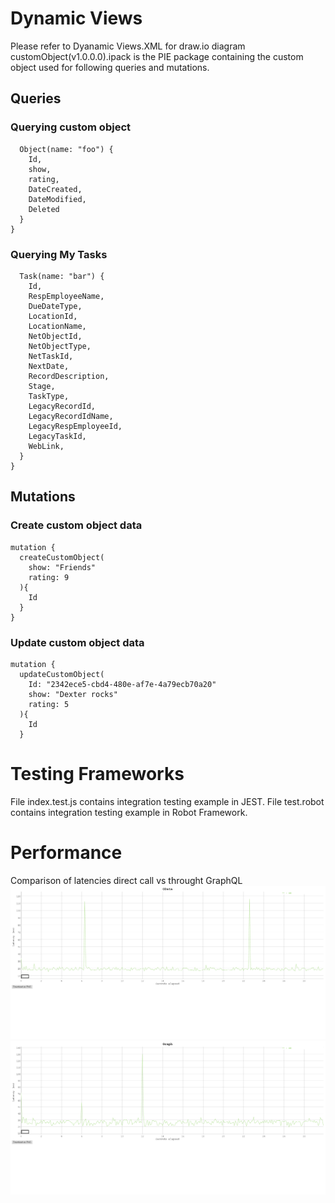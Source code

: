 # Dynamic Views
Please refer to Dyanamic Views.XML for draw.io diagram 
customObject(v1.0.0.0).ipack is the PIE package containing the custom object used for following queries and mutations. 

## Queries 

### Querying custom object 

```query {
  Object(name: "foo") {
    Id,
    show,
    rating, 
    DateCreated,
    DateModified,
    Deleted
  }
}
```
### Querying My Tasks 

```query {
  Task(name: "bar") {
    Id,
    RespEmployeeName,
    DueDateType,
    LocationId,
    LocationName,
    NetObjectId,
    NetObjectType,
    NetTaskId,
    NextDate,
    RecordDescription,
    Stage,
    TaskType,
    LegacyRecordId,
    LegacyRecordIdName,
    LegacyRespEmployeeId,
    LegacyTaskId,
    WebLink,
  }
}
```

## Mutations

### Create custom object data 

```
mutation {
  createCustomObject(
  	show: "Friends"
    rating: 9
  ){
    Id
  }
}
```

### Update custom object data 

```
mutation {
  updateCustomObject(
	Id: "2342ece5-cbd4-480e-af7e-4a79ecb70a20"
  	show: "Dexter rocks"
    rating: 5
  ){
    Id
  }
```

# Testing Frameworks
File index.test.js contains integration testing example in JEST. 
File test.robot contains integration testing example in Robot Framework. 

# Performance
Comparison of latencies direct call vs throught GraphQL
![OData](https://github.com/mImranAziz/dynamicgraphql/blob/master/performance/odata.png)
![GraphQL](https://github.com/mImranAziz/dynamicgraphql/blob/master/performance/graph.png)